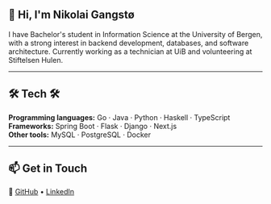 ## 👋 Hi, I'm Nikolai Gangstø

<!--
**nikolaihg/nikolaihg** is a ✨ _special_ ✨ repository because its `README.md` (this file) appears on your GitHub profile.

Here are some ideas to get you started:

- 🔭 I’m currently working on ...
- 🌱 I’m currently learning ...
- 👯 I’m looking to collaborate on ...
- 🤔 I’m looking for help with ...
- 💬 Ask me about ...
- 📫 How to reach me: ...
- 😄 Pronouns: ...
- ⚡ Fun fact: ...
-->



I have Bachelor's student in Information Science at the University of Bergen, with a strong interest in backend development, databases, and software architecture. Currently working as a technician at UiB and volunteering at Stiftelsen Hulen.

---

## 🛠️ Tech  🛠️

**Programming languages:** Go · Java · Python · Haskell · TypeScript  
**Frameworks:** Spring Boot · Flask · Django · Next.js  
**Other tools:** MySQL · PostgreSQL · Docker

---

## 📫 Get in Touch

🔗 [GitHub](https://github.com/nikolaihg) • [LinkedIn](https://www.linkedin.com/in/nikolai-gangst%C3%B8/)
